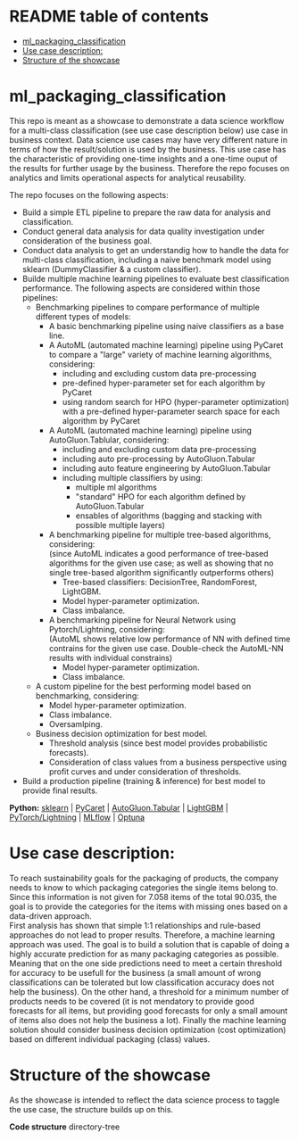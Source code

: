 # README table of contents
- [ml_packaging_classification](#ml-packaging-classification)
- [Use case description:](#use-case-description-)
- [Structure of the showcase](#structure-of-the-showcase)


# ml_packaging_classification
This repo is meant as a showcase to demonstrate a data science workflow for a multi-class classification (see use case description below) use case in business context. Data science use cases may have very different nature in terms of how the result/solution is used by the business. This use case has the characteristic of providing one-time insights and a one-time ouput of the results for further usage by the business. Therefore the repo focuses on analytics and limits operational aspects for analytical reusability.

The repo focuses on the following aspects:
- Build a simple ETL pipeline to prepare the raw data for analysis and classification.
- Conduct general data analysis for data quality investigation under consideration of the business goal.
- Conduct data analysis to get an understandig how to handle the data for multi-class classification, including a naive benchmark model using sklearn (DummyClassifier & a custom classifier).
- Builde multiple machine learning pipelines to evaluate best classification performance. The following aspects are considered within those pipelines:
  - Benchmarking pipelines to compare performance of multiple different types of models:
    - A basic benchmarking pipeline using naive classifiers as a base line.
    - A AutoML (automated machine learning) pipeline using PyCaret to compare a "large" variety of machine learning algorithms, considering:
      - including and excluding custom data pre-processing
      - pre-defined hyper-parameter set for each algorithm by PyCaret
      - using random search for HPO (hyper-parameter optimization) with a pre-defined hyper-parameter search space for each algorithm by PyCaret
    - A AutoML (automated machine learning) pipeline using AutoGluon.Tablular, considering:
      - including and excluding custom data pre-processing
      - including auto pre-processing by AutoGluon.Tabular
      - including auto feature engineering by AutoGluon.Tabular
      - including multiple classifiers by using:
        - multiple ml algorithms
        - "standard" HPO for each algorithm defined by AutoGluon.Tabular
        - ensables of algorithms (bagging and stacking with possible multiple layers)
    - A benchmarking pipeline for multiple tree-based algorithms, considering:  
    (since AutoML indicates a good performance of tree-based algorithms for the given use case; as well as showing that no single tree-based algorithm significantly outperforms others)
      - Tree-based classifiers: DecisionTree, RandomForest, LightGBM.
      - Model hyper-parameter optimization.
      - Class imbalance.
    - A benchmarking pipeline for Neural Network using Pytorch/Lightning, considering:  
    (AutoML shows relative low performance of NN with defined time contrains for the given use case. Double-check the AutoML-NN results with individual constrains)
      - Model hyper-parameter optimization.
      - Class imbalance.
  - A custom pipeline for the best performing model based on benchmarking, considering:
    - Model hyper-parameter optimization.
    - Class imbalance.
    - Oversamlping.
  - Business decision optimization for best model.
    - Threshold analysis (since best model provides probabilistic forecasts).
    - Consideration of class values from a business perspective using profit curves and under consideration of thresholds.
- Build a production pipeline (training & inference) for best model to provide final results.

**Python:** [sklearn](https://scikit-learn.org/stable/) | [PyCaret](https://pycaret.gitbook.io/docs) | [AutoGluon.Tabular](https://auto.gluon.ai/stable/tutorials/tabular/index.html) | [LightGBM](https://lightgbm.readthedocs.io/en/stable/) | [PyTorch/Lightning](https://lightning.ai/pytorch-lightning) | [MLflow](https://mlflow.org/) | [Optuna](https://optuna.org/)

# Use case description:
To reach sustainability goals for the packaging of products, the company needs to know to which packaging categories the single items belong to. Since this information is not given for 7.058 items of the total 90.035, the goal is to provide the categories for the items with missing ones based on a data-driven approach.  
First analysis has shown that simple 1:1 relationships and rule-based approaches do not lead to proper results. Therefore, a machine learning approach was used. The goal is to build a solution that is capable of doing a highly accurate prediction for as many packaging categories as possible. Meaning that on the one side predictions need to meet a certain threshold for accuracy to be usefull for the business (a small amount of wrong classifications can be tolerated but low classification accuracy does not help the business). On the other hand, a threshold for a minimum number of products needs to be covered (it is not mendatory to provide good forecasts for all items, but providing good forecasts for only a small amount of items also does not help the business a lot). Finally the machine learning solution should consider business decision optimization (cost optimization) based on different individual packaging (class) values.


# Structure of the showcase
As the showcase is intended to reflect the data science process to taggle the use case, the structure builds up on this.

**Code structure**
directory-tree